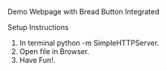 Demo Webpage with Bread Button Integrated

Setup Instructions
1. In terminal python -m SimpleHTTPServer.
2. Open file in Browser.
3. Have Fun!.
